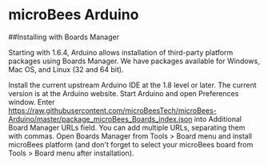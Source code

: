 # microBees Arduino

##Installing with Boards Manager

Starting with 1.6.4, Arduino allows installation of third-party platform packages using Boards Manager. We have packages available for Windows, Mac OS, and Linux (32 and 64 bit).

Install the current upstream Arduino IDE at the 1.8 level or later. The current version is at the Arduino website.
Start Arduino and open Preferences window.
Enter https://raw.githubusercontent.com/microBeesTech/microBees-Arduino/master/package_microBees_Boards_index.json into Additional Board Manager URLs field. You can add multiple URLs, separating them with commas.
Open Boards Manager from Tools > Board menu and install microBees platform (and don't forget to select your microBees board from Tools > Board menu after installation).
